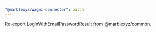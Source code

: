 ```yaml
---
"@marblexyz/wagmi-connector": patch
---
```


Re-export LoginWithEmailPasswordResult from @marblexyz/common.
